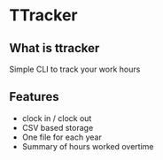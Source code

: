 # TTracker
## What is ttracker
Simple CLI to track your work hours

## Features
* clock in / clock out
* CSV based storage
* One file for each year
* Summary of hours worked overtime
